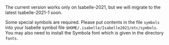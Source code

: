 The current version works only on Isabelle-2021, but we will migrate to the latest Isabelle-2021-1 soon.

Some special symbols are required. Please put contents in the file `symbols` into your Isabelle symbol file `$HOME/.isabelle/Isabelle2021/etc/symbols`.
You may also need to install the Symbola font which is given in the directory `fonts`.
